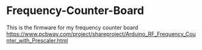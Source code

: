 # Frequency-Counter-Board

This is the firmware for my frequency counter board
https://www.pcbway.com/project/shareproject/Arduino_RF_Frequency_Counter_with_Prescaler.html
